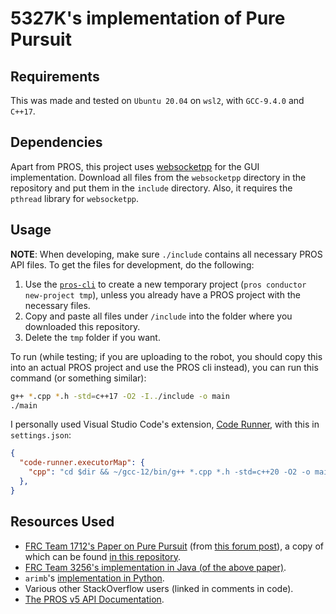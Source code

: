 # 5327K's implementation of Pure Pursuit

## Requirements
This was made and tested on `Ubuntu 20.04` on `wsl2`, with `GCC-9.4.0` and `C++17`.

## Dependencies
Apart from PROS, this project uses [websocketpp](https://github.com/zaphoyd/websocketpp) for the GUI implementation. Download all files from the `websocketpp` directory in the repository and put them in the `include` directory. Also, it requires the `pthread` library for `websocketpp`.

## Usage
**NOTE**: When developing, make sure `./include` contains all necessary PROS API files. To get the files for development, do the following:
1. Use the [`pros-cli`](https://pros.cs.purdue.edu/v5/getting-started/) to create a new temporary project (`pros conductor new-project tmp`), unless you already have a PROS project with the necessary files.
2. Copy and paste all files under `/include` into the folder where you downloaded this repository.
3. Delete the `tmp` folder if you want.

To run (while testing; if you are uploading to the robot, you should copy this into an actual PROS project and use the PROS cli instead), you can run this command (or something similar):
```bash
g++ *.cpp *.h -std=c++17 -O2 -I../include -o main
./main
```

I personally used Visual Studio Code's extension, [Code Runner](https://marketplace.visualstudio.com/items?itemName=formulahendry.code-runner), with this in `settings.json`:
```json
{
  "code-runner.executorMap": {
    "cpp": "cd $dir && ~/gcc-12/bin/g++ *.cpp *.h -std=c++20 -O2 -o main -lsfml-graphics -lsfml-window -lsfml-system && ./main; echo",
  },
}
```

## Resources Used
- [FRC Team 1712's Paper on Pure Pursuit](https://www.chiefdelphi.com/uploads/default/original/3X/b/e/be0e06de00e07db66f97686505c3f4dde2e332dc.pdf) (from [this forum post](https://www.chiefdelphi.com/t/paper-implementation-of-the-adaptive-pure-pursuit-controller/166552)), a copy of which can be found [in this repository](paper.pdf).
- [FRC Team 3256's implementation in Java (of the above paper)](https://github.com/Team3256/warriorlib/tree/master/src/main/java/frc/team3256/warriorlib/auto/purepursuit).
- `arimb`'s [implementation in Python](https://github.com/arimb/PurePursuit).
- Various other StackOverflow users (linked in comments in code).
- [The PROS v5 API Documentation](https://pros.cs.purdue.edu/v5/index.html).
